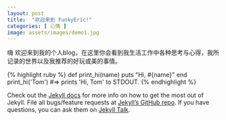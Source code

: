 ```yaml
---
layout: post
title:  "欢迎来到 FunkyEric!"
categories: [ 心情 ]
image: assets/images/demo1.jpg
---
```

嗨 欢迎来到我的个人blog，在这里你会看到我生活工作中各种思考与心得，我所记录的世界以及我推荐的好玩或美的事情。 



{% highlight ruby %}
def print_hi(name)
  puts "Hi, #{name}"
end
print_hi('Tom')
#=> prints 'Hi, Tom' to STDOUT.
{% endhighlight %}

Check out the [Jekyll docs][jekyll-docs] for more info on how to get the most out of Jekyll. File all bugs/feature requests at [Jekyll’s GitHub repo][jekyll-gh]. If you have questions, you can ask them on [Jekyll Talk][jekyll-talk].

[jekyll-docs]: https://jekyllrb.com/docs/home
[jekyll-gh]:   https://github.com/jekyll/jekyll
[jekyll-talk]: https://talk.jekyllrb.com/
